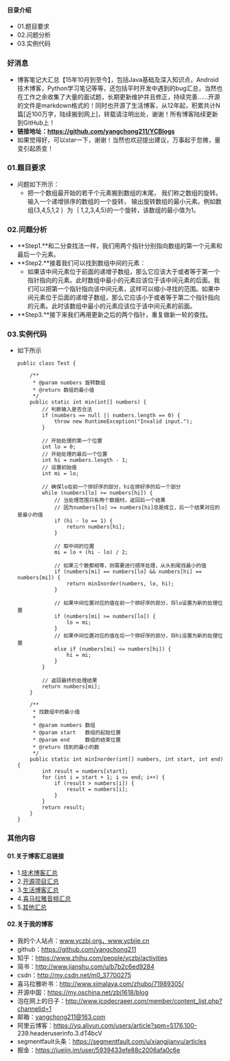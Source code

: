 #### 目录介绍
- 01.题目要求
- 02.问题分析
- 03.实例代码



### 好消息
- 博客笔记大汇总【15年10月到至今】，包括Java基础及深入知识点，Android技术博客，Python学习笔记等等，还包括平时开发中遇到的bug汇总，当然也在工作之余收集了大量的面试题，长期更新维护并且修正，持续完善……开源的文件是markdown格式的！同时也开源了生活博客，从12年起，积累共计N篇[近100万字，陆续搬到网上]，转载请注明出处，谢谢！所有博客陆续更新到GitHub上！
- **链接地址：https://github.com/yangchong211/YCBlogs**
- 如果觉得好，可以star一下，谢谢！当然也欢迎提出建议，万事起于忽微，量变引起质变！






### 01.题目要求
- 问题如下所示：
    - 把一个数组最开始的若干个元素搬到数组的末尾， 我们称之数组的旋转。输入一个递增排序的数组的一个旋转， 输出旋转数组的最小元素。例如数组{3,4,5,1,2 ｝为｛ 1,2,3,4,5}的一个旋转，该数组的最小值为1。



### 02.问题分析
- **Step1.**和二分查找法一样，我们用两个指针分别指向数组的第一个元素和最后一个元素。
- **Step2.**接着我们可以找到数组中间的元素：
    - 如果该中间元素位于前面的递增子数组，那么它应该大于或者等于第一个指针指向的元素。此时数组中最小的元素应该位于该中间元素的后面。我们可以把第一个指针指向该中间元素，这样可以缩小寻找的范围。如果中间元素位于后面的递增子数组，那么它应该小于或者等于第二个指针指向的元素。此时该数组中最小的元素应该位于该中间元素的前面。
- **Step3.**接下来我们再用更新之后的两个指针，重复做新一轮的查找。




### 03.实例代码
- 如下所示
    ```
    public class Test {  
      
        /** 
         * @param numbers 旋转数组 
         * @return 数组的最小值 
         */  
        public static int min(int[] numbers) {  
            // 判断输入是否合法  
            if (numbers == null || numbers.length == 0) {  
                throw new RuntimeException("Invalid input.");  
            }  
      
            // 开始处理的第一个位置  
            int lo = 0;  
            // 开始处理的最后一个位置  
            int hi = numbers.length - 1;  
            // 设置初始值  
            int mi = lo;  
      
            // 确保lo在前一个排好序的部分，hi在排好序的后一个部分  
            while (numbers[lo] >= numbers[hi]) {  
                // 当处理范围只有两个数据时，返回后一个结果  
                // 因为numbers[lo] >= numbers[hi]总是成立，后一个结果对应的是最小的值  
                if (hi - lo == 1) {  
                    return numbers[hi];  
                }  
      
                // 取中间的位置  
                mi = lo + (hi - lo) / 2;  
      
                // 如果三个数都相等，则需要进行顺序处理，从头到尾找最小的值  
                if (numbers[mi] == numbers[lo] && numbers[hi] == numbers[mi]) {  
                    return minInorder(numbers, lo, hi);  
                }  
      
                // 如果中间位置对应的值在前一个排好序的部分，将lo设置为新的处理位置  
                if (numbers[mi] >= numbers[lo]) {  
                    lo = mi;  
                }  
                // 如果中间位置对应的值在后一个排好序的部分，将hi设置为新的处理位置  
                else if (numbers[mi] <= numbers[hi]) {  
                    hi = mi;  
                }  
            }  
      
            // 返回最终的处理结果  
            return numbers[mi];  
        }  
      
        /** 
         * 找数组中的最小值 
         * 
         * @param numbers 数组 
         * @param start   数组的起始位置 
         * @param end     数组的结束位置 
         * @return 找到的最小的数 
         */  
        public static int minInorder(int[] numbers, int start, int end) {  
            int result = numbers[start];  
            for (int i = start + 1; i <= end; i++) {  
                if (result > numbers[i]) {  
                    result = numbers[i];  
                }  
            }  
            return result;  
        }    
    }  
    ```






### 其他内容
#### 01.关于博客汇总链接
- 1.[技术博客汇总](https://www.jianshu.com/p/614cb839182c)
- 2.[开源项目汇总](https://blog.csdn.net/m0_37700275/article/details/80863574)
- 3.[生活博客汇总](https://blog.csdn.net/m0_37700275/article/details/79832978)
- 4.[喜马拉雅音频汇总](https://www.jianshu.com/p/f665de16d1eb)
- 5.[其他汇总](https://www.jianshu.com/p/53017c3fc75d)



#### 02.关于我的博客
- 我的个人站点：www.yczbj.org，www.ycbjie.cn
- github：https://github.com/yangchong211
- 知乎：https://www.zhihu.com/people/yczbj/activities
- 简书：http://www.jianshu.com/u/b7b2c6ed9284
- csdn：http://my.csdn.net/m0_37700275
- 喜马拉雅听书：http://www.ximalaya.com/zhubo/71989305/
- 开源中国：https://my.oschina.net/zbj1618/blog
- 泡在网上的日子：http://www.jcodecraeer.com/member/content_list.php?channelid=1
- 邮箱：yangchong211@163.com
- 阿里云博客：https://yq.aliyun.com/users/article?spm=5176.100- 239.headeruserinfo.3.dT4bcV
- segmentfault头条：https://segmentfault.com/u/xiangjianyu/articles
- 掘金：https://juejin.im/user/5939433efe88c2006afa0c6e










